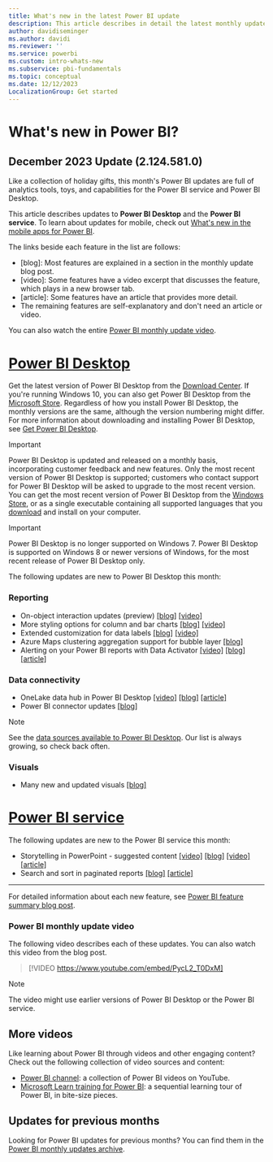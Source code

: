 ```yaml
---
title: What's new in the latest Power BI update
description: This article describes in detail the latest monthly update for Power BI.
author: davidiseminger
ms.author: davidi
ms.reviewer: ''
ms.service: powerbi
ms.custom: intro-whats-new
ms.subservice: pbi-fundamentals
ms.topic: conceptual
ms.date: 12/12/2023
LocalizationGroup: Get started
---
```

# What's new in Power BI?


## December 2023 Update (2.124.581.0)

Like a collection of holiday gifts, this month's Power BI updates are full of analytics tools, toys, and capabilities for the Power BI service and Power BI Desktop. 

This article describes updates to **Power BI Desktop** and the **Power BI service**. To learn about updates for mobile, check out [What's new in the mobile apps for Power BI](../consumer/mobile/mobile-whats-new-in-the-mobile-apps.md).

The links beside each feature in the list are follows:

* \[blog\]: Most features are explained in a section in the monthly update blog post.
* \[video\]: Some features have a video excerpt that discusses the feature, which plays in a new browser tab.
* \[article\]: Some features have an article that provides more detail.
* The remaining features are self-explanatory and don't need an article or video.

You can also watch the entire [Power BI monthly update video](#power-bi-monthly-update-video).

# [Power BI Desktop](#tab/powerbi-desktop)

Get the latest version of Power BI Desktop from the [Download Center](https://www.microsoft.com/download/details.aspx?id=58494). If you're running Windows 10, you can also get Power BI Desktop from the [Microsoft Store](https://aka.ms/pbidesktopstore). Regardless of how you install Power BI Desktop, the monthly versions are the same, although the version numbering might differ. For more information about downloading and installing Power BI Desktop, see [Get Power BI Desktop](desktop-get-the-desktop.md). 

> [!IMPORTANT]
> Power BI Desktop is updated and released on a monthly basis, incorporating customer feedback and new features. Only the most recent version of Power BI Desktop is supported; customers who contact support for Power BI Desktop will be asked to upgrade to the most recent version. 
> You can get the most recent version of Power BI Desktop from the [Windows Store](https://aka.ms/pbidesktopstore), or as a single executable containing all supported languages that you [download](https://www.microsoft.com/download/details.aspx?id=58494) and install on your computer.

> [!IMPORTANT]
> Power BI Desktop is no longer supported on Windows 7. Power BI Desktop is supported on Windows 8 or newer versions of Windows, for the most recent release of Power BI Desktop only.

The following updates are new to Power BI Desktop this month:


### Reporting
* On-object interaction updates (preview)  [[blog]](https://powerbi.microsoft.com/blog/power-bi-december-2023-feature-summary/#post-25451-_Toc152674237)  [[video]](https://youtu.be/PycL2_T0DxM?t=29) 
* More styling options for column and bar charts  [[blog]](https://powerbi.microsoft.com/blog/power-bi-december-2023-feature-summary/#post-25451-_Toc152674238)  [[video]](https://youtu.be/PycL2_T0DxM?t=311) 
* Extended customization for data labels  [[blog]](https://powerbi.microsoft.com/blog/power-bi-december-2023-feature-summary/#post-25451-_Toc152674239)  [[video]](https://youtu.be/PycL2_T0DxM?t=526) 
* Azure Maps clustering aggregation support for bubble layer  [[blog]](https://powerbi.microsoft.com/blog/power-bi-december-2023-feature-summary/#post-25451-_Toc152674240)
* Alerting on your Power BI reports with Data Activator  [[video]](https://youtu.be/PycL2_T0DxM?t=168)  [[blog]](https://powerbi.microsoft.com/blog/power-bi-december-2023-feature-summary/#post-25451-_Toc152674241)  [[article]](/fabric/data-activator/data-activator-introduction)

### Data connectivity
* OneLake data hub in Power BI Desktop  [[video]](https://youtu.be/PycL2_T0DxM?t=469)  [[blog]](https://powerbi.microsoft.com/blog/power-bi-december-2023-feature-summary/#post-25451-_Toc152674246)  [[article]](https://aka.ms/dax-queries)
* Power BI connector updates  [[blog]](https://powerbi.microsoft.com/blog/power-bi-december-2023-feature-summary/#post-25451-_Toc152674247) 


> [!NOTE]
> See the [data sources available to Power BI Desktop](../connect-data/desktop-data-sources.md). Our list is always growing, so check back often.

### Visuals
* Many new and updated visuals  [[blog]](https://powerbi.microsoft.com/blog/power-bi-december-2023-feature-summary/#post-25451-_Toc152674254)


# [Power BI service](#tab/powerbi-service)

The following updates are new to the Power BI service this month:

* Storytelling in PowerPoint - suggested content [[video]](https://youtu.be/PycL2_T0DxM?t=624)  [[blog]](https://powerbi.microsoft.com/blog/power-bi-december-2023-feature-summary/#post-25451-_Toc152674249)  [[video]](https://youtu.be/PycL2_T0DxM?t=675)  [[article]](../collaborate-share/service-power-bi-powerpoint-add-in-about.md)
* Search and sort in paginated reports  [[blog]](https://powerbi.microsoft.com/blog/power-bi-december-2023-feature-summary/#post-25451-_Toc152674250)  [[article]](../consumer/paginated-reports-view-power-bi-service.md)

---



For detailed information about each new feature, see [Power BI feature summary blog post](https://powerbi.microsoft.com/blog/power-bi-december-2023-feature-summary/).


### Power BI monthly update video
The following video describes each of these updates. You can also watch this video from the blog post.

> [!VIDEO https://www.youtube.com/embed/PycL2_T0DxM]

> [!NOTE]
> The video might use earlier versions of Power BI Desktop or the Power BI service.



## More videos

Like learning about Power BI through videos and other engaging content? Check out the following collection of video sources and content:

- [Power BI channel](https://www.youtube.com/user/mspowerbi): a collection of Power BI videos on YouTube.
- [Microsoft Learn training for Power BI](/training/powerplatform/power-bi?WT.mc_id=powerbi_landingpage-docs-link): a sequential learning tour of Power BI, in bite-size pieces.

## Updates for previous months

Looking for Power BI updates for previous months? You can find them in the [Power BI monthly updates archive](desktop-latest-update-archive.md).
